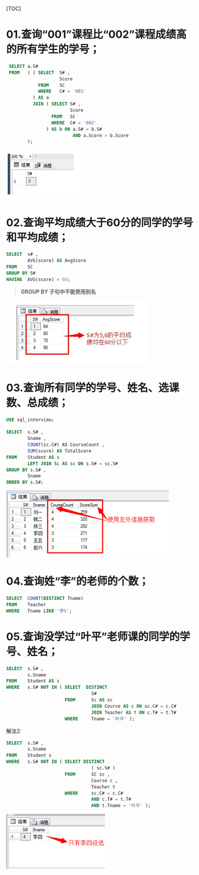[TOC]

# 01.查询“001”课程比“002”课程成绩高的所有学生的学号；

```sql
 SELECT a.S#
 FROM   ( ( SELECT  S# ,
                    Score
            FROM    SC
            WHERE   C# = '001'
          ) AS a
          JOIN ( SELECT S# ,
                        Score
                 FROM   SC
                 WHERE  C# = '002'
               ) AS b ON a.S# = b.S#
                         AND a.Score > b.Score
        );
```

![](https://github.com/JayChenFE/learn_sql/blob/master/sql_interview/img/1.jpg)

# 02.查询平均成绩大于60分的同学的学号和平均成绩；

```sql
SELECT  s# ,
        AVG(score) AS AvgScore
FROM    SC
GROUP BY S#
HAVING  AVG(score) > 60;
```

> **GROUP BY 子句中不能使用别名**

![](https://github.com/JayChenFE/learn_sql/blob/master/sql_interview/img/2.jpg)

# 03.查询所有同学的学号、姓名、选课数、总成绩；

```sql
USE sql_interview;

SELECT  s.S# ,
        Sname ,
        COUNT(sc.C#) AS CourseCount ,
        SUM(score) AS TotalScore
FROM    Student AS s
        LEFT JOIN Sc AS sc ON s.S# = sc.S#
GROUP BY s.S# ,
        Sname
ORDER BY s.S#;
```

![](https://github.com/JayChenFE/learn_sql/blob/master/sql_interview/img/3.jpg)



# 04.查询姓“李”的老师的个数； 

```sql
SELECT  COUNT(DISTINCT Tname)
FROM    Teacher
WHERE   Tname LIKE '李%';
```



# 05.查询没学过“叶平”老师课的同学的学号、姓名；

```sql
SELECT  s.S# ,
        s.Sname
FROM    Student AS s
WHERE   s.S# NOT IN ( SELECT  DISTINCT
                                S#
                      FROM      Sc AS sc
                                JOIN Course AS c ON sc.C# = c.C#
                                JOIN Teacher AS t ON c.T# = t.T#
                      WHERE     Tname = '叶平' );

```

解法2:

```sql
SELECT  s.S# ,
        s.Sname
FROM    Student s
WHERE   s.S# NOT IN ( SELECT DISTINCT
                                ( sc.S# )
                      FROM      SC sc ,
                                Course c ,
                                Teacher t
                      WHERE     sc.C# = c.C#
                                AND c.T# = t.T#
                                AND t.Tname = '叶平' );
```



   ![](https://github.com/JayChenFE/learn_sql/blob/master/sql_interview/img/5.jpg)


​    

